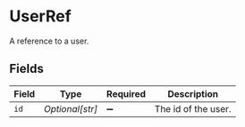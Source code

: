 # UserRef

A reference to a user.


## Fields

| Field               | Type                | Required            | Description         |
| ------------------- | ------------------- | ------------------- | ------------------- |
| `id`                | *Optional[str]*     | :heavy_minus_sign:  | The id of the user. |